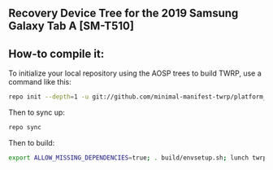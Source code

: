 ## Recovery Device Tree for the 2019 Samsung Galaxy Tab A [SM-T510]

## How-to compile it:


To initialize your local repository using the AOSP trees to build TWRP, use a command like this:

```sh
repo init --depth=1 -u git://github.com/minimal-manifest-twrp/platform_manifest_twrp_aosp.git -b twrp-11
```
Then to sync up:

```sh
repo sync
```
Then to build:

```sh
export ALLOW_MISSING_DEPENDENCIES=true; . build/envsetup.sh; lunch twrp_gta3xlwifi-eng; mka recoveryimage
